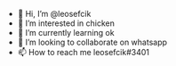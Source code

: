 - 👋 Hi, I’m @leosefcik
- 👀 I’m interested in chicken
- 🌱 I’m currently learning ok
- 💞️ I’m looking to collaborate on whatsapp
- 📫 How to reach me leosefcik#3401

<!---
leosefcik/leosefcik is a ✨ special ✨ repository because its `README.md` (this file) appears on your GitHub profile.
You can click the Preview link to take a look at your changes.
--->
